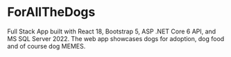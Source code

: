 # ForAllTheDogs
Full Stack App built with React 18, Bootstrap 5, ASP .NET Core 6 API, and MS SQL Server 2022. The web app showcases dogs for adoption, dog food and of course dog MEMES.
